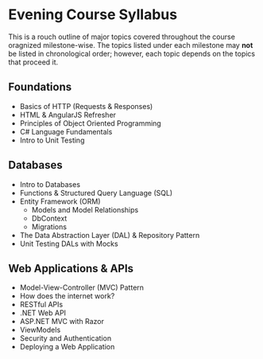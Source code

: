# Evening Course Syllabus

This is a rouch outline of major topics covered throughout the course oragnized milestone-wise. The topics listed under each milestone may **not** be listed in chronological order; however, each topic depends on the topics that proceed it.

## Foundations
- Basics of HTTP (Requests & Responses)
- HTML & AngularJS Refresher
- Principles of Object Oriented Programming
- C# Language Fundamentals
- Intro to Unit Testing

## Databases
- Intro to Databases
- Functions & Structured Query Language (SQL)
- Entity Framework (ORM)
  - Models and Model Relationships
  - DbContext
  - Migrations
- The Data Abstraction Layer (DAL) & Repository Pattern
- Unit Testing DALs with Mocks

## Web Applications & APIs

- Model-View-Controller (MVC) Pattern
- How does the internet work?
- RESTful APIs
- .NET Web API
- ASP.NET MVC with Razor
- ViewModels
- Security and Authentication
- Deploying a Web Application
